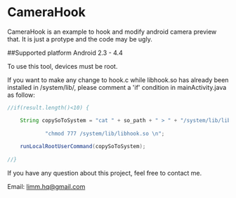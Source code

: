 # CameraHook
CameraHook is an example to hook and modify android camera preview that.
It is just a protype and the code  may be ugly.

##Supported platform
Android 2.3 - 4.4

To use this tool, devices must be root.

If you want to make any change to hook.c while libhook.so has already been installed in /system/lib/, please comment a 'if' condition in mainActivity.java as follow:
```java
//if(result.length()<10) {

    String copySoToSystem = "cat " + so_path + " > " + "/system/lib/libhook.so \n" +
    
            "chmod 777 /system/lib/libhook.so \n";
            
    runLocalRootUserCommand(copySoToSystem);
    
//}
```
If you have any question about this project, feel free to contact me. 

Email: limm.hq@gmail.com

